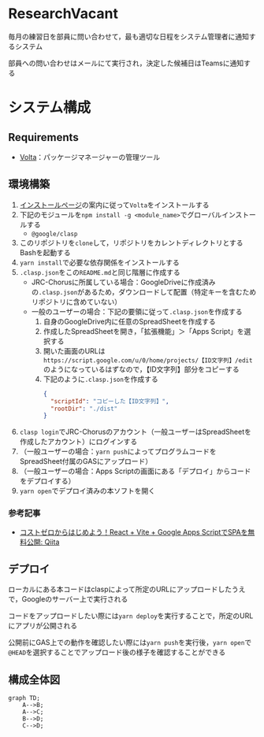 # ResearchVacant

毎月の練習日を部員に問い合わせて，最も適切な日程をシステム管理者に通知するシステム

部員への問い合わせはメールにて実行され，決定した候補日はTeamsに通知する



# システム構成

## Requirements
- [Volta](https://volta.sh)：パッケージマネージャーの管理ツール


## 環境構築
1. [インストールページ](https://docs.volta.sh/guide/getting-started)の案内に従って`Volta`をインストールする
2. 下記のモジュールを`npm install -g <module_name>`でグローバルインストールする
   - `@google/clasp`
3. このリポジトリを`clone`して，リポジトリをカレントディレクトリとするBashを起動する
4. `yarn install`で必要な依存関係をインストールする
5. `.clasp.json`をこの`README.md`と同じ階層に作成する
   - JRC-Chorusに所属している場合：GoogleDriveに作成済みの`.clasp.json`があるため，ダウンロードして配置（特定キーを含むためリポジトリに含めていない）
   - 一般のユーザーの場合：下記の要領に従って`.clasp.json`を作成する
     1. 自身のGoogleDrive内に任意のSpreadSheetを作成する
     2. 作成したSpreadSheetを開き，「拡張機能」＞「Apps Script」を選択する
     3. 開いた画面のURLは`https://script.google.com/u/0/home/projects/【ID文字列】/edit`のようになっているはずなので，【ID文字列】部分をコピーする
     4. 下記のように`.clasp.json`を作成する
        ```json
        {
          "scriptId": "コピーした【ID文字列】",
          "rootDir": "./dist"
        }
        ```
6. `clasp login`でJRC-Chorusのアカウント（一般ユーザーはSpreadSheetを作成したアカウント）にログインする
7. （一般ユーザーの場合：`yarn push`によってプログラムコードをSpreadSheet付属のGASにアップロード）
8. （一般ユーザーの場合：Apps Scriptの画面にある「デプロイ」からコードをデプロイする）
9. `yarn open`でデプロイ済みの本ソフトを開く

### 参考記事
- [コストゼロからはじめよう！React + Vite + Google Apps ScriptでSPAを無料公開: Qiita](https://qiita.com/takatama/items/7253d89e52d816bee739)


## デプロイ
ローカルにある本コードはclaspによって所定のURLにアップロードしたうえで，Googleのサーバー上で実行される

コードをアップロードしたい際には`yarn deploy`を実行することで，所定のURLにアプリが公開される

公開前にGAS上での動作を確認したい際には`yarn push`を実行後，`yarn open`で`@HEAD`を選択することでアップロード後の様子を確認することができる


## 構成全体図

```mermaid
graph TD;
    A-->B;
    A-->C;
    B-->D;
    C-->D;
```